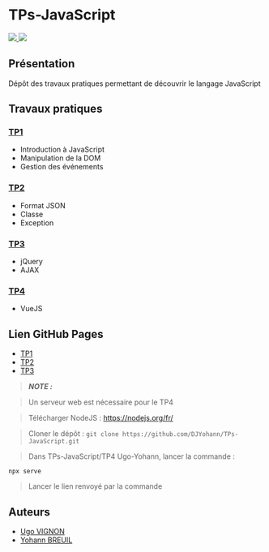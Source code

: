 # TPs-JavaScript

<a href="https://jquery.com/"> <img src="https://img.shields.io/badge/jQuery-3.6.0-%230668AB"> </a>
<a href="https://vuejs.org/"> <img src="https://img.shields.io/badge/Vue.js-3-%2342B883"> </a>

## Présentation

Dépôt des travaux pratiques permettant de découvrir le langage JavaScript 

## Travaux pratiques 

### [TP1](./TP1%20Ugo-Yohann/)

* Introduction à JavaScript
* Manipulation de la DOM
* Gestion des événements

### [TP2](./TP2%20Ugo-Yohann/)

* Format JSON
* Classe 
* Exception 

### [TP3](./TP3%20Ugo-Yohann/)

* jQuery
* AJAX

### [TP4](./TP4%20Ugo-Yohann/)

* VueJS

## Lien GitHub Pages 

* [TP1](./TP1%20Ugo-Yohann/view/index.html)
* [TP2](./TP2%20Ugo-Yohann/view/index.html)
* [TP3](./TP3%20Ugo-Yohann/view/index.html)

> **_NOTE :_** 

> Un serveur web est nécessaire pour le TP4

> Télécharger NodeJS : https://nodejs.org/fr/

> Cloner le dépôt : `git clone https://github.com/DJYohann/TPs-JavaScript.git`

> Dans TPs-JavaScript/TP4 Ugo-Yohann, lancer la commande :
```
npx serve
```

> Lancer le lien renvoyé par la commande 

## Auteurs 

* [Ugo VIGNON](https://github.com/UgoWithoutH)
* [Yohann BREUIL](https://github.com/DJYohann)
